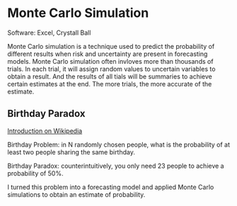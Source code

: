 # Monte Carlo Simulation
Software: Excel, Crystall Ball

Monte Carlo simulation is a technique used to predict the probability of different results when risk and uncertainty are present in forecasting models. Monte Carlo simulation often invloves more than thousands of trials. In each trial, it will assign random values to uncertain variables to obtain a result. And the results of all tials will be summaries to achieve certain estimates at the end. The more trials, the more accurate of the estimate.

## Birthday Paradox
[Introduction on Wikipedia](https://en.wikipedia.org/wiki/Birthday_problem)

Birthday Problem: in N randomly chosen people, what is the probability of at least two people sharing the same birthday.

Birthday Paradox: counterintuitively, you only need 23 people to achieve a probability of 50%.

I turned this problem into a forecasting model and applied Monte Carlo simulations to obtain an estimate of probability.


